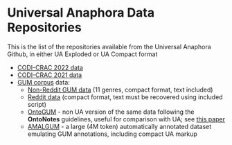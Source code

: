 # Universal Anaphora Data Repositories #

This is the list of the repositories available from the Universal Anaphora Github, in either UA Exploded or UA Compact format

* [CODI-CRAC 2022 data](https://github.com/UniversalAnaphora/CODI-CRAC22-Corpus) 
* [CODI-CRAC 2021 data](https://github.com/UniversalAnaphora/CODI-CRAC21-Corpus) 
* [GUM corpus](https://corpling.uis.georgetown.edu/gum/) data:
  * [Non-Reddit GUM data](https://github.com/universalDependencies/UD_English-GUM/) (11 genres, compact format, text included)
  * [Reddit data](https://github.com/universalDependencies/UD_English-GUMReddit/) (compact format, text must be recovered using included script)
  * [OntoGUM](https://github.com/amir-zeldes/gum/tree/master/coref/ontogum) - non UA version of the same data following the **OntoNotes** guidelines, useful for comparison with UA; see [this paper](https://aclanthology.org/2021.crac-1.15/)
  * [AMALGUM](https://github.com/gucorpling/amalgum/) - a large (4M token) automatically annotated dataset emulating GUM annotations, including compact UA markup
